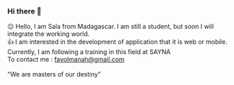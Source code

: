 ### Hi there 👋

😐 Hello, I am Sala from Madagascar. I am still a student, but soon I will integrate the working world.
<br>
👍 I am interested in the development of application that it is web or mobile.
<br>
Currently, I am following a training in this field at SAYNA
<br>
To contact me : fayolmanah@gmail.com
<br><br>
"We are masters of our destiny"

